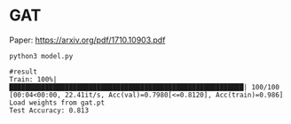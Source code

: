 # GAT

Paper: https://arxiv.org/pdf/1710.10903.pdf


```
python3 model.py

#result
Train: 100%|███████████████████████████████████████████████████████████| 100/100 [00:04<00:00, 22.41it/s, Acc(val)=0.7980[<=0.8120], Acc(train)=0.986]
Load weights from gat.pt
Test Accuracy: 0.813
```

